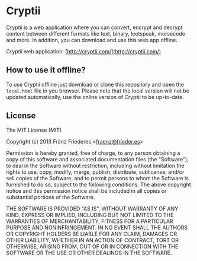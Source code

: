 Cryptii
=======
Cryptii is a web application where you can convert, encrypt and decrypt content between different formats like text, binary, leetspeak, morsecode and more. In addition, you can download and use this web app offline.

Cryptii web application: [http://cryptii.com/](http://cryptii.com/)

## How to use it offline?
To use Cryptii offline just download or clone this repository and open the `local.html` file in you browser. Please note that the local version will not be updated automatically, use the online version of Cryptii to be up-to-date.

## License
The MIT License (MIT)

Copyright (c) 2013 Fränz Friederes <[fraenz@frieder.es](mailto:fraenz@frieder.es)>

Permission is hereby granted, free of charge, to any person obtaining a copy of this software and associated documentation files (the "Software"), to deal in the Software without restriction, including without limitation the rights to use, copy, modify, merge, publish, distribute, sublicense, and/or sell copies of the Software, and to permit persons to whom the Software is furnished to do so, subject to the following conditions:
The above copyright notice and this permission notice shall be included in all copies or substantial portions of the Software.

THE SOFTWARE IS PROVIDED "AS IS", WITHOUT WARRANTY OF ANY KIND, EXPRESS OR IMPLIED, INCLUDING BUT NOT LIMITED TO THE WARRANTIES OF MERCHANTABILITY, FITNESS FOR A PARTICULAR PURPOSE AND NONINFRINGEMENT. IN NO EVENT SHALL THE AUTHORS OR COPYRIGHT HOLDERS BE LIABLE FOR ANY CLAIM, DAMAGES OR OTHER LIABILITY, WHETHER IN AN ACTION OF CONTRACT, TORT OR OTHERWISE, ARISING FROM, OUT OF OR IN CONNECTION WITH THE SOFTWARE OR THE USE OR OTHER DEALINGS IN THE SOFTWARE.
